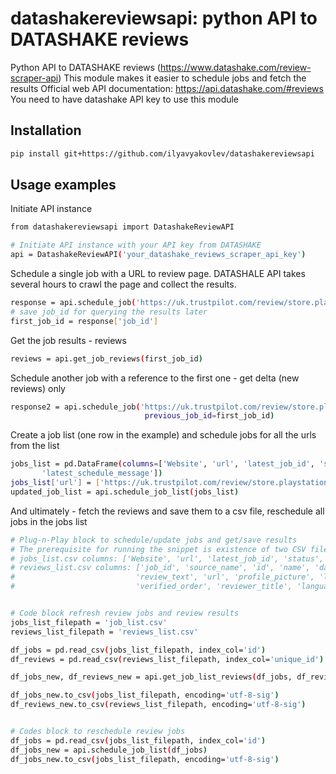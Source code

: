# datashakereviewsapi: python API to DATASHAKE reviews

Python API to DATASHAKE reviews (https://www.datashake.com/review-scraper-api)
This module makes it easier to schedule jobs and fetch the results
Official web API documentation: https://api.datashake.com/#reviews
You need to have datashake API key to use this module


## Installation

```sh
pip install git+https://github.com/ilyavyakovlev/datashakereviewsapi
```

## Usage examples

Initiate API instance
```sh
from datashakereviewsapi import DatashakeReviewAPI

# Initiate API instance with your API key from DATASHAKE
api = DatashakeReviewAPI('your_datashake_reviews_scraper_api_key')
```


Schedule a single job with a URL to review page.
DATASHALE API takes several hours to crawl the page and collect the results.
```sh
response = api.schedule_job('https://uk.trustpilot.com/review/store.playstation.com')
# save job_id for querying the results later
first_job_id = response['job_id']
```


Get the job results - reviews
```sh
reviews = api.get_job_reviews(first_job_id)
```


Schedule another job with a reference to the first one - get delta (new reviews) only
```sh
response2 = api.schedule_job('https://uk.trustpilot.com/review/store.playstation.com',
                              previous_job_id=first_job_id)
```


Create a job list (one row in the example) and schedule jobs for all the urls from the list
```sh
jobs_list = pd.DataFrame(columns=['Website', 'url', 'latest_job_id', 'status', 'last_crawl',
       'latest_schedule_message'])
jobs_list['url'] = ['https://uk.trustpilot.com/review/store.playstation.com']
updated_job_list = api.schedule_job_list(jobs_list)
```


And ultimately - fetch the reviews  and save them to a csv file, reschedule all jobs in the jobs list
```sh
# Plug-n-Play block to schedule/update jobs and get/save results
# The prerequisite for running the snippet is existence of two CSV files with the following structure:
# jobs_list.csv columns: ['Website', 'url', 'latest_job_id', 'status', 'last_crawl', 'latest_schedule_message']
# reviews_list.csv columns: ['job_id', 'source_name', 'id', 'name', 'date', 'rating_value',
#                           'review_text', 'url', 'profile_picture', 'location', 'review_title',
#                           'verified_order', 'reviewer_title', 'language_code', 'meta_data']


# Code block refresh review jobs and review results
jobs_list_filepath = 'job_list.csv'
reviews_list_filepath = 'reviews_list.csv'

df_jobs = pd.read_csv(jobs_list_filepath, index_col='id')
df_reviews = pd.read_csv(reviews_list_filepath, index_col='unique_id')

df_jobs_new, df_reviews_new = api.get_job_list_reviews(df_jobs, df_reviews)

df_jobs_new.to_csv(jobs_list_filepath, encoding='utf-8-sig')
df_reviews_new.to_csv(reviews_list_filepath, encoding='utf-8-sig')


# Codes block to reschedule review jobs
df_jobs = pd.read_csv(jobs_list_filepath, index_col='id')
df_jobs_new = api.schedule_job_list(df_jobs)
df_jobs_new.to_csv(jobs_list_filepath, encoding='utf-8-sig')
```
